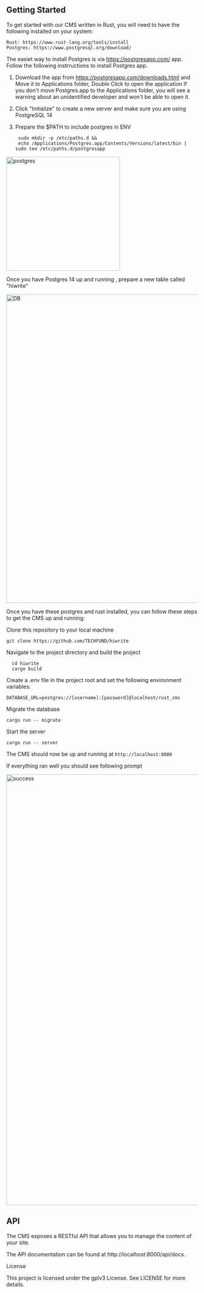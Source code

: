 

## Getting Started

To get started with our CMS written in Rust, you will need to have the following installed on your system:

    Rust: https://www.rust-lang.org/tools/install
    Postgres: https://www.postgresql.org/download/

The easiet way to install Postgres is via https://postgresapp.com/ app. Follow the following instrructions to install Postgres app.



1) Download the app from https://postgresapp.com/downloads.html and Move it to Applications folder, Double Click to open the application
   If you don't move Postgres.app to the Applications folder, you will see a warning about an unidentified developer and won't be able to open it.
2) Click "Initialize" to create a new server and make sure you are using PostgreSQL 14
3) Prepare the $PATH to include postgres in ENV

        sudo mkdir -p /etc/paths.d &&
        echo /Applications/Postgres.app/Contents/Versions/latest/bin | sudo tee /etc/paths.d/postgresapp

<img width="299" alt="postgres" src="https://user-images.githubusercontent.com/4836107/207767101-3ed0b7bb-7306-49de-a4dc-3de98ca07b8a.png">

Once you have Postgres 14 up and running , prepare a new table called "hiwrite"

<img width="810" alt="DB" src="https://user-images.githubusercontent.com/4836107/207767467-cd6d6753-9c4f-4ee6-afd1-01d4f30084b4.png">


Once you have these postgres and rust installed, you can follow these steps to get the CMS up and running:

Clone this repository to your local machine

    git clone https://github.com/TECHFUND/hiwrite

Navigate to the project directory and build the project

      cd hiwrite
      cargo build

Create a .env file in the project root and set the following environment variables:

    DATABASE_URL=postgres://[username]:[password]@localhost/rust_cms

Migrate the database

    cargo run -- migrate

Start the server

    cargo run -- server

The CMS should now be up and running at `http://localhost:8000`

If everything ran well you should see following prompt 

<img width="1131" alt="success" src="https://user-images.githubusercontent.com/4836107/207767002-3616231d-2c1b-4ea0-9df6-8d29b5b31f76.png">


## API

The CMS exposes a RESTful API that allows you to manage the content of your site. 

The API documentation can be found at http://localhost:8000/api/docs.


License

This project is licensed under the gplv3 License. See LICENSE for more details.
